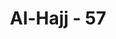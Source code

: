 ---
title: "Al-Hajj - 57"
no: 57
arabic_no: ٥٧
ayah: وَالَّذِيْنَ كَفَرُوْا وَكَذَّبُوْا بِاٰيٰتِنَا فَاُولٰۤىِٕكَ لَهُمْ عَذَابٌ مُّهِيْنٌ ࣖ
translation: "Dan orang-orang kafir dan yang men-dustakan ayat-ayat Kami, maka mere-ka akan merasakan azab yang meng-hinakan."
tafsir: "Orang-orang kafir yang mendustakan ayat-ayat Allah, memasukkan penafsiran yang salah dan membuat keraguan ke dalam ayat-ayat-Nya, mendakwahkan bahwa Al-Qur'an adalah buatan Muhammad, mereka akan ditimpa azab yang sangat keras, tidak dapat dibandingkan keras dan beratnya itu dengan siksa atau malapetaka yang pernah terjadi selama mereka hidup di dunia."
---